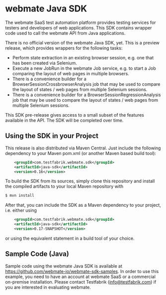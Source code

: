 # webmate Java SDK

The webmate SaaS test automation platform provides testing services for testers and developers of web applications.
This SDK contains wrapper code used to call the webmate API from Java applications.

There is no official version of the webmate Java SDK, yet. This is a preview release, which provides wrappers for the following tasks:

* Perform state extraction in an existing browser session, e.g. one that has been created via Selenium.
* Execute a new JobRun in the webmate Job service, e.g. to start a Job comparing the layout of web pages in multiple browsers.
* There is a convenience builder for a BrowserSessionCrossbrowserAnalysis job that may be used to compare the layout of states / web pages from multiple Selenium sessions.
* There is a convenience builder for a BrowserSessionRegressionAnalysis job that may be used to compare the layout of states / web pages from multiple Selenium sessions.

This SDK pre-release gives access to a small subset of the features available in the API. The SDK will be completed over time.


## Using the SDK in your Project

This release is also distributed via Maven Central. Just include the following dependency to your Maven pom.xml (or another Maven based build tool):

```xml
    <groupId>com.testfabrik.webmate.sdk</groupId>
    <artifactId>java-sdk</artifactId>
    <version>0.16</version>
```

To build the SDK from its sources, simply clone this repository and
install the compiled artifacts to your local Maven repository with

```bash
$ mvn install
```

After that, you can include the SDK as a Maven dependency to your project, i.e. either using

```xml
    <groupId>com.testfabrik.webmate.sdk</groupId>
    <artifactId>java-sdk</artifactId>
    <version>0.17-SNAPSHOT</version>
```

or using the equivalent statement in a build tool of your choice. 


## Sample Code (Java)

Sample code using the webmate Java SDK is available at https://github.com/webmate-io/webmate-sdk-samples.
In order to use this example, you need to have an account at webmate SaaS or a commercial on-premise installation.
Please contact Testfabrik (info@testfabrik.com) if you are interested in evaluating webmate.

